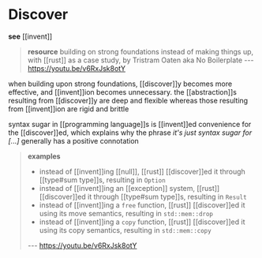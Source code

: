 # Discover

**see** [[invent]]

> **resource** building on strong foundations instead of making things up, with [[rust]] as a case study, by Tristram Oaten aka No Boilerplate --- <https://youtu.be/v6RxJsk8otY>

when building upon strong foundations, [[discover]]y becomes more effective, and [[invent]]ion becomes unnecessary. the [[abstraction]]s resulting from [[discover]]y are deep and flexible whereas those resulting from [[invent]]ion are rigid and brittle

syntax sugar in [[programming language]]s is [[invent]]ed convenience for the [[discover]]ed, which explains why the phrase _it's just syntax sugar for [...]_ generally has a positive connotation

> **examples**
>
> - instead of [[invent]]ing [[null]], [[rust]] [[discover]]ed it through [[type#sum type]]s, resulting in `Option`
> - instead of [[invent]]ing an [[exception]] system, [[rust]] [[discover]]ed it through [[type#sum type]]s, resulting in `Result`
> - instead of [[invent]]ing a `free` function, [[rust]] [[discover]]ed it using its move semantics, resulting in `std::mem::drop`
> - instead of [[invent]]ing a `copy` function, [[rust]] [[discover]]ed it using its copy semantics, resulting in `std::mem::copy`
>
> --- <https://youtu.be/v6RxJsk8otY>
